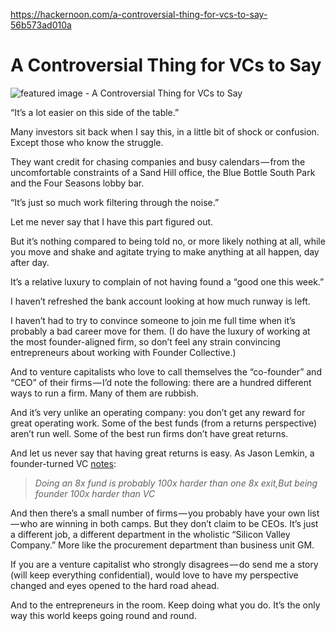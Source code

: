 https://hackernoon.com/a-controversial-thing-for-vcs-to-say-56b573ad010a

# A Controversial Thing for VCs to Say

![featured image - A Controversial Thing for VCs to Say](https://hackernoon.imgix.net/hn-images/1*B9a8zerXDcTMu-SouKaZeg.jpeg?auto=format&fit=max&w=3840)

“It’s a lot easier on this side of the table.”

Many investors sit back when I say this, in a little bit of shock or confusion. Except those who know the struggle.

They want credit for chasing companies and busy calendars — from the uncomfortable constraints of a Sand Hill office, the Blue Bottle South Park and the Four Seasons lobby bar.

“It’s just so much work filtering through the noise.”

Let me never say that I have this part figured out.

But it’s nothing compared to being told no, or more likely nothing at all, while you move and shake and agitate trying to make anything at all happen, day after day.

It’s a relative luxury to complain of not having found a “good one this week.”

I haven’t refreshed the bank account looking at how much runway is left.

I haven’t had to try to convince someone to join me full time when it’s probably a bad career move for them. (I do have the luxury of working at the most founder-aligned firm, so don’t feel any strain convincing entrepreneurs about working with Founder Collective.)

And to venture capitalists who love to call themselves the “co-founder” and “CEO” of their firms — I’d note the following: there are a hundred different ways to run a firm. Many of them are rubbish.

And it’s very unlike an operating company: you don’t get any reward for great operating work. Some of the best funds (from a returns perspective) aren’t run well. Some of the best run firms don’t have great returns.

And let us never say that having great returns is easy. As Jason Lemkin, a founder-turned VC  [notes](https://twitter.com/jasonlk/status/857056817184071681?ref=hackernoon.com):

>   
> 
> _Doing an 8x fund is probably 100x harder than one 8x exit,But being founder 100x harder than VC_

And then there’s a small number of firms — you probably have your own list — who are winning in both camps. But they don’t claim to be CEOs. It’s just a different job, a different department in the wholistic “Silicon Valley Company.” More like the procurement department than business unit GM.

If you are a venture capitalist who strongly disagrees — do send me a story (will keep everything confidential), would love to have my perspective changed and eyes opened to the hard road ahead.

And to the entrepreneurs in the room. Keep doing what you do. It’s the only way this world keeps going round and round.